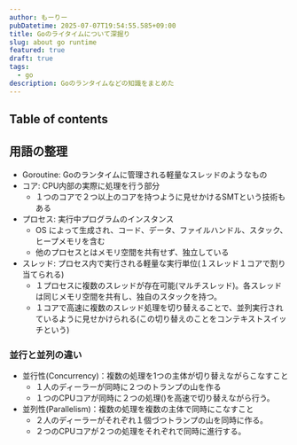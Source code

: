 ```yaml
---
author: もーりー
pubDatetime: 2025-07-07T19:54:55.585+09:00
title: Goのライタイムについて深掘り
slug: about go runtime
featured: true
draft: true
tags:
  - go
description: Goのランタイムなどの知識をまとめた
---
```


## Table of contents

## 用語の整理

- Goroutine: Goのランタイムに管理される軽量なスレッドのようなもの
- コア: CPU内部の実際に処理を行う部分
  - １つのコアで２つ以上のコアを持つように見せかけるSMTという技術もある
- プロセス: 実行中プログラムのインスタンス
  - OS によって生成され、コード、データ、ファイルハンドル、スタック、ヒープメモリを含む
  - 他のプロセスとはメモリ空間を共有せず、独立している
- スレッド: プロセス内で実行される軽量な実行単位(１スレッド１コアで割り当てられる)
  - １プロセスに複数のスレッドが存在可能(マルチスレッド)。各スレッドは同じメモリ空間を共有し、独自のスタックを持つ。
  - １コアで高速に複数のスレッド処理を切り替えることで、並列実行されているように見せかけられる(この切り替えのことをコンテキストスイッチという)

### 並行と並列の違い

- 並行性(Concurrency)：複数の処理を1つの主体が切り替えながらこなすこと
  - １人のディーラーが同時に２つのトランプの山を作る
  - １つのCPUコアが同時に２つの処理()を高速で切り替えながら行う。
- 並列性(Parallelism)：複数の処理を複数の主体で同時にこなすこと
  - ２人のディーラーがそれぞれ１個づつトランプの山を同時に作る。
  - ２つのCPUコアが２つの処理をそれぞれで同時に進行する。
